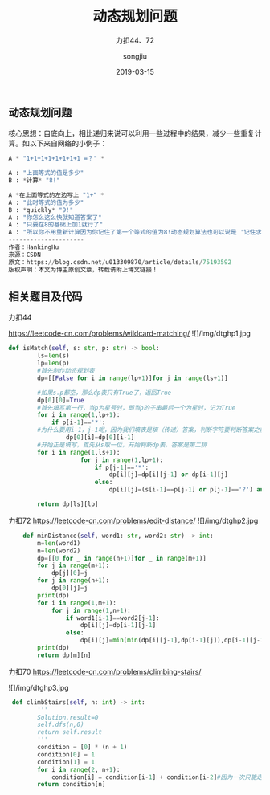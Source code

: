 ﻿---
layout:     post
title:      动态规划问题
subtitle:   力扣44、72 
date:       2019-03-15
author:     songjiu
header-img: img/post-bg-2015.jpg
catalog: true
tags:
    - 算法
---

## 动态规划问题
核心思想：自底向上，相比递归来说可以利用一些过程中的结果，减少一些重复计算。如以下来自网络的小例子：
```python
A * "1+1+1+1+1+1+1+1 =？" *

A : "上面等式的值是多少"
B : *计算* "8!"

A *在上面等式的左边写上 "1+" *
A : "此时等式的值为多少"
B : *quickly* "9!"
A : "你怎么这么快就知道答案了"
A : "只要在8的基础上加1就行了"
A : "所以你不用重新计算因为你记住了第一个等式的值为8!动态规划算法也可以说是 '记住求过的解来节省时间'"
--------------------- 
作者：HankingHu 
来源：CSDN 
原文：https://blog.csdn.net/u013309870/article/details/75193592 
版权声明：本文为博主原创文章，转载请附上博文链接！
```
## 相关题目及代码
力扣44

https://leetcode-cn.com/problems/wildcard-matching/
![]/img/dtghp1.jpg

```python
def isMatch(self, s: str, p: str) -> bool:
        ls=len(s)
        lp=len(p)
        #首先制作动态规划表
        dp=[[False for i in range(lp+1)]for j in range(ls+1)] 

        #如果s.p都空，那么dp表只有True了，返回True
        dp[0][0]=True 
        #首先填写第一行，当p为星号时，即当p的子串最后一个为星时，记为True
        for i in range(1,lp+1):
            if p[i-1]=='*':
        #为什么要用i-1，j-1呢，因为我们填表是填（传递）答案，判断字符要判断答案之前的两个子序列    
                dp[0][i]=dp[0][i-1]
        #开始正是填写，首先从s取一位，开始判断dp表，答案是第二排
        for i in range(1,ls+1):
                    for j in range(1,lp+1):
                        if p[j-1]=='*':
                            dp[i][j]=dp[i][j-1] or dp[i-1][j]
                        else:
                            dp[i][j]=(s[i-1]==p[j-1] or p[j-1]=='?') and dp[i-1][j-1]

        return dp[ls][lp]
```
力扣72
https://leetcode-cn.com/problems/edit-distance/
![]/img/dtghp2.jpg

```python
    def minDistance(self, word1: str, word2: str) -> int:
        m=len(word1)
        n=len(word2)
        dp=[[0 for _ in range(n+1)]for _ in range(m+1)]
        for j in range(m+1):
            dp[j][0]=j
        for j in range(n+1):
            dp[0][j]=j
        print(dp)
        for i in range(1,m+1):
            for j in range(1,n+1):
                if word1[i-1]==word2[j-1]:
                    dp[i][j]=dp[i-1][j-1]
                else:
                    dp[i][j]=min(min(dp[i][j-1],dp[i-1][j]),dp[i-1][j-1])+1
        print(dp)
        return dp[m][n]
```

力扣70
https://leetcode-cn.com/problems/climbing-stairs/

![]/img/dtghp3.jpg
```python
 def climbStairs(self, n: int) -> int:
        '''
        Solution.result=0
        self.dfs(n,0)
        return self.result
        '''
        condition = [0] * (n + 1)
        condition[0] = 1
        condition[1] = 1
        for i in range(2, n+1):
            condition[i] = condition[i-1] + condition[i-2]#因为一次只能走1或2步，所以第i步的方法由i-1步和i-2步提供。
        return condition[n]
        
```